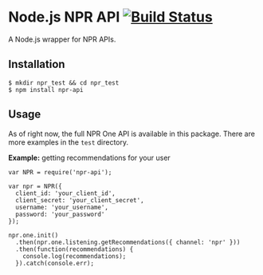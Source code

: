 # Node.js NPR API [![Build Status](https://travis-ci.org/adafruit/node_npr.svg?branch=master)](https://travis-ci.org/adafruit/node_npr)

A Node.js wrapper for NPR APIs.

## Installation

```
$ mkdir npr_test && cd npr_test
$ npm install npr-api
```

## Usage

As of right now, the full NPR One API is available in this package. There
are more examples in the `test` directory.

**Example:** getting recommendations for your user
```
var NPR = require('npr-api');

var npr = NPR({
  client_id: 'your_client_id',
  client_secret: 'your_client_secret',
  username: 'your_username',
  password: 'your_password'
});

npr.one.init()
  .then(npr.one.listening.getRecommendations({ channel: 'npr' }))
  .then(function(recommendations) {
    console.log(recommendations);
  }).catch(console.err);

```
